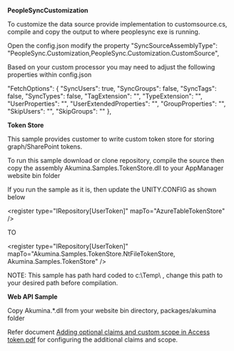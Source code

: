 <b>PeopleSyncCustomization</b>

To customize the data source provide implementation to customsource.cs, compile and copy the output to where peoplesync exe is running.  

Open the config.json modify the property "SyncSourceAssemblyType": "PeopleSync.Customization,PeopleSync.Customization.CustomSource",

Based on your custom processor you may need to adjust the following properties within config.json

 "FetchOptions": {
    "SyncUsers": true,
    "SyncGroups": false,
    "SyncTags": false,
    "SyncTypes": false,
    "TagExtension": "",
    "TypeExtension": "",
    "UserProperties": "",
    "UserExtendedProperties": "",
    "GroupProperties": "",
    "SkipUsers": "",
    "SkipGroups": ""
  },


<b>Token Store</b>

This sample provides customer to write custom token store for storing graph/SharePoint tokens.

To run this sample download or clone repository, compile the source then copy the assembly Akumina.Samples.TokenStore.dll to your AppManager website bin folder

If you run the sample as it is, then update the UNITY.CONFIG as shown below

 &lt;register type="IRepository[UserToken]" mapTo="AzureTableTokenStore" /&gt;
 
 TO
 
 &lt;register type="IRepository[UserToken]" mapTo="Akumina.Samples.TokenStore.NtFileTokenStore, Akumina.Samples.TokenStore" /&gt;
 
 NOTE:  This sample has path hard coded to c:\\Temp\\ , change this path to your desired path before compilation.
 
 <b>Web API Sample</b>
 
 Copy Akumina.*.dll from your website bin directory, packages/akumina folder

 Refer document [Adding optional claims and custom scope in Access token.pdf](https://github.com/adansari/AkuminaSamples/blob/8b637eb8af2eb2c9b63bf5c995430fd93dbc07e5/Adding%20optional%20claims%20and%20custom%20scope%20in%20Access%20token.pdf) for configuring the additional claims and scope.
